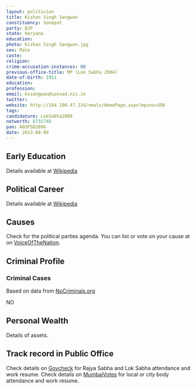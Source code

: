 ```yaml
---
layout: politician
title: Kishan Singh Sangwan
constituency: Sonepat 
party: BJP
state: Haryana
education: 
photo: Kishan Singh Sangwan.jpg
sex: Male
caste: 
religion: 
crime-accusation-instances: NO
previous-office-title: MP (Lok Sabha 2004)
date-of-birth: 1951
education:  
profession: 
email: kssangwan@sansad.nic.in
twitter:
website: http://164.100.47.134/newls/HomePage.aspx?mpsno=396
tags: 
candidature: LokSabha2009
networth: 6731748
pan: AOSPS8269G
date: 2013-08-09
---
```


## Early Education
Details available at [Wikipedia](http://www.wikipedia.org/wiki/)

## Political Career
Details available at [Wikipedia](http://www.wikipedia.org/wiki/)

## Causes 
Check for the political parties agenda. You can list or vote on your cause at on [VoiceOfTheNation](http://www.voiceofthenation.org).

## Criminal Profile

### Criminal Cases
Based on data from [NoCriminals.org](http://www.nocriminals.org)

NO

## Personal Wealth
Details of assets.

## Track record in Public Office
Check details on [Govcheck](http://www.govcheck.org) for Rajya Sabha and Lok Sabha attendance and work resume. Check details on [MumbaiVotes](http://www.mumbaivotes.org) for local or city body attendance and work resume.
		